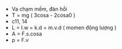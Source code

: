 - Va chạm mềm, đàn hồi
- T = mg ( 3cosa - 2cosa0 )
- c11, 14
- L = I.w = k.d = m.v.d ( momen động lượng )
- A = F.s.cosa
- p = F.v
